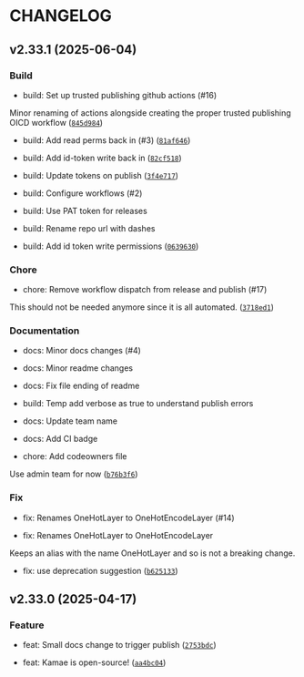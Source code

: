 # CHANGELOG



## v2.33.1 (2025-06-04)

### Build

* build: Set up trusted publishing github actions (#16)

Minor renaming of actions alongside creating the proper trusted publishing OICD workflow ([`845d984`](https://github.com/ExpediaGroup/kamae/commit/845d9843e896dbfa5f977b48046704a2bbb39107))

* build: Add read perms back in (#3) ([`81af646`](https://github.com/ExpediaGroup/kamae/commit/81af646747647472848c969c80144f481966b210))

* build: Add id-token write back in ([`82cf518`](https://github.com/ExpediaGroup/kamae/commit/82cf518033bf16b9502b66cc662816867b577fc7))

* build: Update tokens on publish ([`3f4e717`](https://github.com/ExpediaGroup/kamae/commit/3f4e717d2af71d6e550b709173cdf5509ee62592))

* build: Configure workflows (#2)

* build: Use PAT token for releases

* build: Rename repo url with dashes

* build: Add id token write permissions ([`0639630`](https://github.com/ExpediaGroup/kamae/commit/0639630a3a2f5ab5b74f30c7efa01bc04228a2dc))

### Chore

* chore: Remove workflow dispatch from release and publish (#17)

This should not be needed anymore since it is all automated. ([`3718ed1`](https://github.com/ExpediaGroup/kamae/commit/3718ed1413d560eaf9d2b98de6ff95ebcc0aa5e9))

### Documentation

* docs: Minor docs changes (#4)

* docs: Minor readme changes

* docs: Fix file ending of readme

* build: Temp add verbose as true to understand publish errors

* docs: Update team name

* docs: Add CI badge

* chore: Add codeowners file

Use admin team for now ([`b76b3f6`](https://github.com/ExpediaGroup/kamae/commit/b76b3f6e8abbe4386370f964c559bf7ff502eaba))

### Fix

* fix: Renames OneHotLayer to OneHotEncodeLayer (#14)

* fix: Renames OneHotLayer to OneHotEncodeLayer

Keeps an alias with the name OneHotLayer and so is not a breaking change.

* fix: use deprecation suggestion ([`b625133`](https://github.com/ExpediaGroup/kamae/commit/b625133331d92ac7341a57e3f57ef4ffcb00a32d))


## v2.33.0 (2025-04-17)

### Feature

* feat: Small docs change to trigger publish ([`2753bdc`](https://github.com/ExpediaGroup/kamae/commit/2753bdc3dbeff249f2b6d7c28ce41e8269f4b7c3))

* feat: Kamae is open-source! ([`aa4bc04`](https://github.com/ExpediaGroup/kamae/commit/aa4bc048c33991d172428056ad4fc1ce6c378990))
